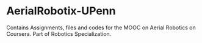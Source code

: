 # AerialRobotix-UPenn
Contains Assignments, files and codes for the MOOC on Aerial Robotics on Coursera. Part of Robotics Specialization.
